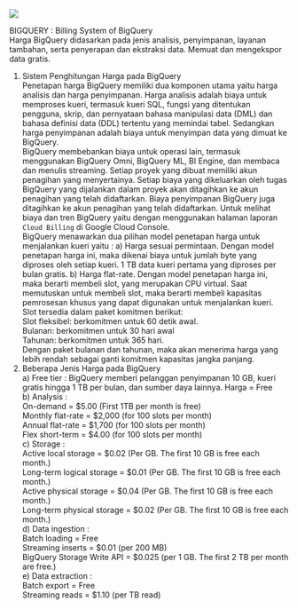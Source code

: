 <img src="https://cloudonair.withgoogle.com/api/assets?path=/gs/gweb-gc-gather-production.appspot.com/files/AAANsUkbI2YbsqU6Bp1LcvnTIWxmAq6YqKBMPAvzRKafVXz5e-Hos1u6U93-GznMChWoAxrPPcUsBMmBk23BZr0mS2M.1Kj-bx3ECiOPV4Jg">

BIGQUERY : Billing System of BigQuery<br>
Harga BigQuery didasarkan pada jenis analisis, penyimpanan, layanan tambahan, serta penyerapan dan ekstraksi data. Memuat dan mengekspor data gratis.<br>
1. Sistem Penghitungan Harga pada BigQuery<br>
Penetapan harga BigQuery memiliki dua komponen utama yaitu harga analisis dan harga penyimpanan. Harga analisis adalah biaya untuk memproses kueri, termasuk kueri SQL, fungsi yang ditentukan pengguna, skrip, dan pernyataan bahasa manipulasi data (DML) dan bahasa definisi data (DDL) tertentu yang memindai tabel. Sedangkan harga penyimpanan adalah biaya untuk menyimpan data yang dimuat ke BigQuery.<br>
BigQuery membebankan biaya untuk operasi lain, termasuk menggunakan BigQuery Omni, BigQuery ML, BI Engine, dan membaca dan menulis streaming.
Setiap proyek yang dibuat memiliki akun penagihan yang menyertainya. Setiap biaya yang dikeluarkan oleh tugas BigQuery yang dijalankan dalam proyek akan ditagihkan ke akun penagihan yang telah didaftarkan. Biaya penyimpanan BigQuery juga ditagihkan ke akun penagihan yang telah didaftarkan. Untuk melihat biaya dan tren BigQuery yaitu dengan menggunakan halaman laporan ```Cloud Billing``` di Google Cloud Console.<br>
BigQuery menawarkan dua pilihan model penetapan harga untuk menjalankan kueri yaitu : a) Harga sesuai permintaan. Dengan model penetapan harga ini, maka dikenai biaya untuk jumlah byte yang diproses oleh setiap kueri. 1 TB data kueri pertama yang diproses per bulan gratis. b) Harga flat-rate. Dengan model penetapan harga ini, maka berarti membeli slot, yang merupakan CPU virtual. Saat memutuskan untuk membeli slot, maka berarti membeli kapasitas pemrosesan khusus yang dapat digunakan untuk menjalankan kueri. Slot tersedia dalam paket komitmen berikut: <br>
Slot fleksibel: berkomitmen untuk 60 detik awal. <br>
Bulanan: berkomitmen untuk 30 hari awal <br> 
Tahunan: berkomitmen untuk 365 hari. <br> 
Dengan paket bulanan dan tahunan, maka akan menerima harga yang lebih rendah sebagai ganti komitmen kapasitas jangka panjang. <br>
2. Beberapa Jenis Harga pada BigQuery <br>
a) Free tier : BigQuery memberi pelanggan penyimpanan 10 GB, kueri gratis hingga 1 TB per bulan, dan sumber daya lainnya. Harga = Free <br>
b) Analysis : <br>
    On-demand = $5.00 (First 1TB per month is free) <br>
    Monthly flat-rate = $2,000 (for 100 slots per month)<br>
    Annual flat-rate = $1,700 (for 100 slots per month) <br>
    Flex short-term = $4.00 (for 100 slots per month)<br>
c) Storage : <br>
    Active local storage = $0.02 (Per GB. The first 10 GB is free each month.)<br>
    Long-term logical storage = $0.01 (Per GB. The first 10 GB is free each month.)<br>
    Active physical storage = $0.04 (Per GB. The first 10 GB is free each month.)<br>
    Long-term physical storage = $0.02 (Per GB. The first 10 GB is free each month.)<br>
d) Data ingestion : <br>
    Batch loading = Free <br>
    Streaming inserts = $0.01 (per 200 MB) <br>
    BigQuery Storage Write API = $0.025 (per 1 GB. The first 2 TB per month are free.) <br>
e) Data extraction : <br>
    Batch export = Free <br>
    Streaming reads = $1.10 (per TB read)

